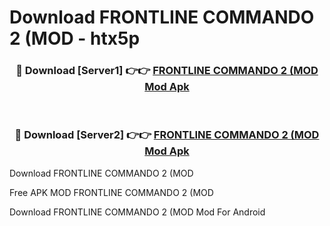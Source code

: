 # Download FRONTLINE COMMANDO 2 (MOD - htx5p



<div align="center">
<h3>🔴 Download [Server1] 👉👉 <a href="https://momento.my/?title=FRONTLINE_COMMANDO_2_(MOD">FRONTLINE COMMANDO 2 (MOD Mod Apk</a></h3><br>

<h3>🔴 Download [Server2] 👉👉 <a href="https://momento.my/?title=FRONTLINE_COMMANDO_2_(MOD">FRONTLINE COMMANDO 2 (MOD Mod Apk</a></h3>
</div>



Download FRONTLINE COMMANDO 2 (MOD 

Free APK MOD FRONTLINE COMMANDO 2 (MOD 

Download FRONTLINE COMMANDO 2 (MOD Mod For Android
